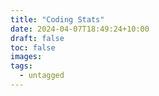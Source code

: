 ```yaml
---
title: "Coding Stats"
date: 2024-04-07T18:49:24+10:00
draft: false
toc: false
images:
tags:
  - untagged
---
```


